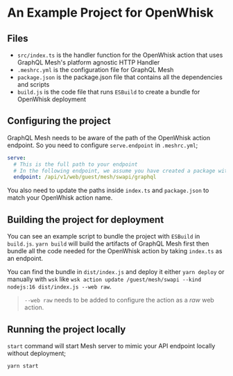 # An Example Project for OpenWhisk

## Files

- `src/index.ts` is the handler function for the OpenWhisk action that uses GraphQL Mesh's platform agnostic HTTP Handler
- `.meshrc.yml` is the configuration file for GraphQL Mesh
- `package.json` is the package.json file that contains all the dependencies and scripts
- `build.js` is the code file that runs `ESBuild` to create a bundle for OpenWhisk deployment

## Configuring the project

GraphQL Mesh needs to be aware of the path of the OpenWhisk action endpoint.
So you need to configure `serve.endpoint` in `.meshrc.yml`;

```yaml
serve:
  # This is the full path to your endpoint
  # In the following endpoint, we assume you have created a package with `wsk package create mesh`
  endpoint: /api/v1/web/guest/mesh/swapi/graphql
```

You also need to update the paths inside `index.ts` and `package.json` to match your OpenWhisk action name.

## Building the project for deployment

You can see an example script to bundle the project with `ESBuild` in `build.js`.
`yarn build` will build the artifacts of GraphQL Mesh first then bundle all the code needed for the OpenWhisk action by taking `index.ts` as an endpoint.

You can find the bundle in `dist/index.js` and deploy it either `yarn deploy` or manually with `wsk` like `wsk action update /guest/mesh/swapi --kind nodejs:16 dist/index.js --web raw`.

> `--web raw` needs to be added to configure the action as a _raw_ web action.

## Running the project locally

`start` command will start Mesh server to mimic your API endpoint locally without deployment;

```bash
yarn start
```
